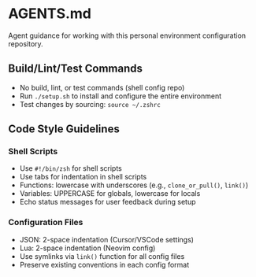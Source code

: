 # AGENTS.md

Agent guidance for working with this personal environment configuration repository.

## Build/Lint/Test Commands
- No build, lint, or test commands (shell config repo)
- Run `./setup.sh` to install and configure the entire environment
- Test changes by sourcing: `source ~/.zshrc`

## Code Style Guidelines

### Shell Scripts
- Use `#!/bin/zsh` for shell scripts
- Use tabs for indentation in shell scripts
- Functions: lowercase with underscores (e.g., `clone_or_pull()`, `link()`)
- Variables: UPPERCASE for globals, lowercase for locals
- Echo status messages for user feedback during setup

### Configuration Files
- JSON: 2-space indentation (Cursor/VSCode settings)
- Lua: 2-space indentation (Neovim config)
- Use symlinks via `link()` function for all config files
- Preserve existing conventions in each config format
